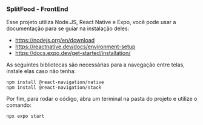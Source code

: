 ### SplitFood - FrontEnd

Esse projeto utiliza Node.JS, React Native e Expo, você pode usar a documentação para se guiar na instalação deles:
- https://nodejs.org/en/download
- https://reactnative.dev/docs/environment-setup
- https://docs.expo.dev/get-started/installation/

As seguintes bibliotecas são necessárias para a navegação entre telas, instale elas caso não tenha:
```
npm install @react-navigation/native
npm install @react-navigation/stack
```

Por fim, para rodar o código, abra um terminal na pasta do projeto e utilize o comando:
```
npx expo start
```